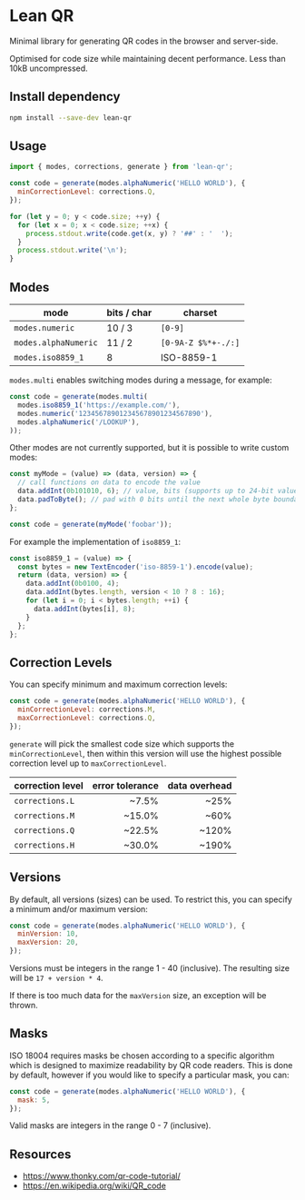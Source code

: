 # Lean QR

Minimal library for generating QR codes in the browser and server-side.

Optimised for code size while maintaining decent performance.
Less than 10kB uncompressed.

## Install dependency

```bash
npm install --save-dev lean-qr
```

## Usage

```javascript
import { modes, corrections, generate } from 'lean-qr';

const code = generate(modes.alphaNumeric('HELLO WORLD'), {
  minCorrectionLevel: corrections.Q,
});

for (let y = 0; y < code.size; ++y) {
  for (let x = 0; x < code.size; ++x) {
    process.stdout.write(code.get(x, y) ? '##' : '  ');
  }
  process.stdout.write('\n');
}
```

## Modes

| mode                 | bits / char | charset             |
|----------------------|-------------|---------------------|
| `modes.numeric`      | 10 / 3      | `[0-9]`             |
| `modes.alphaNumeric` | 11 / 2      | `[0-9A-Z $%*+-./:]` |
| `modes.iso8859_1`    | 8           | ISO-8859-1          |

`modes.multi` enables switching modes during a message, for example:

```javascript
const code = generate(modes.multi(
  modes.iso8859_1('https://example.com/'),
  modes.numeric('123456789012345678901234567890'),
  modes.alphaNumeric('/LOOKUP'),
));
```

Other modes are not currently supported, but it is possible to write
custom modes:

```javascript
const myMode = (value) => (data, version) => {
  // call functions on data to encode the value
  data.addInt(0b101010, 6); // value, bits (supports up to 24-bit values)
  data.padToByte(); // pad with 0 bits until the next whole byte boundary
};

const code = generate(myMode('foobar'));
```

For example the implementation of `iso8859_1`:

```javascript
const iso8859_1 = (value) => {
  const bytes = new TextEncoder('iso-8859-1').encode(value);
  return (data, version) => {
    data.addInt(0b0100, 4);
    data.addInt(bytes.length, version < 10 ? 8 : 16);
    for (let i = 0; i < bytes.length; ++i) {
      data.addInt(bytes[i], 8);
    }
  };
};
```

## Correction Levels

You can specify minimum and maximum correction levels:

```javascript
const code = generate(modes.alphaNumeric('HELLO WORLD'), {
  minCorrectionLevel: corrections.M,
  maxCorrectionLevel: corrections.Q,
});
```

`generate` will pick the smallest code size which supports the
`minCorrectionLevel`, then within this version will use the
highest possible correction level up to `maxCorrectionLevel`.

| correction level | error tolerance | data overhead |
|------------------|----------------:|--------------:|
| `corrections.L`  |           ~7.5% |          ~25% |
| `corrections.M`  |          ~15.0% |          ~60% |
| `corrections.Q`  |          ~22.5% |         ~120% |
| `corrections.H`  |          ~30.0% |         ~190% |

## Versions

By default, all versions (sizes) can be used. To restrict this, you can
specify a minimum and/or maximum version:

```javascript
const code = generate(modes.alphaNumeric('HELLO WORLD'), {
  minVersion: 10,
  maxVersion: 20,
});
```

Versions must be integers in the range 1 - 40 (inclusive). The resulting
size will be `17 + version * 4`.

If there is too much data for the `maxVersion` size, an exception will be
thrown.

## Masks

ISO 18004 requires masks be chosen according to a specific algorithm which
is designed to maximize readability by QR code readers. This is done by
default, however if you would like to specify a particular mask, you can:

```javascript
const code = generate(modes.alphaNumeric('HELLO WORLD'), {
  mask: 5,
});
```

Valid masks are integers in the range 0 - 7 (inclusive).

## Resources

- <https://www.thonky.com/qr-code-tutorial/>
- <https://en.wikipedia.org/wiki/QR_code>
